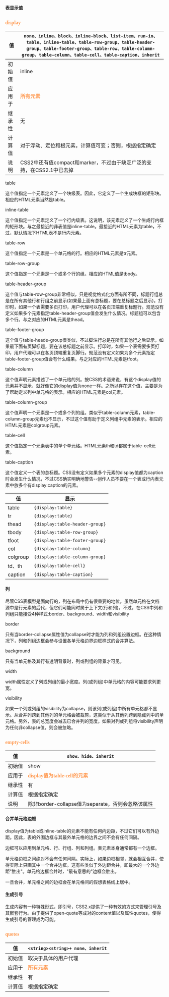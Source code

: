 #### 表显示值 ####
## <font color="#ff995" face="微软雅黑" size="3">**display**</font> ##

| 值 | `none、inline、block、inline-block、list-item、run-in、table、inline-table、table-row-group、table-header-group、table-footer-group、table-row、table-column-group、table-column、table-cell、table-caption、inherit` |
| ------ | ------ |
| 初始值 | inline |
| 应用于 | <font color="#ff995" face="微软雅黑" size="3">**所有元素**</font> |
| 继承性 | 无 |
| 计算值 | 对于浮动、定位和根元素，计算值可变；否则，根据指定确定|
| 说明 | CSS2中还有值compact和marker，不过由于缺乏广泛的支持，在CSS2.1中已去掉|

table
    
   这个值指定一个元素定义了一个块级表。因此，它定义了一个生成块框的矩形块。相应的HTML元素当然是table。

inline-table

  这个值指定一个元素定义了一个行内级表。这说明，该元素定义了一个生成行内框的矩形块。与之最接近的非表值是inline-table。最接近的HTML元素为table，不过，默认情况下HTML表不是行内元素。

table-row
  
   这个值指定一个元素是一个单元格的行。相应的HTML元素是tr元素。

table-row-group
 
   这个值指定一个元素是一个或多个行的组。相应的HTML值是tbody。

table-header-group

   这个值与table-row-group非常相似，只是视觉格式化方面有所不同，标题行组总是在所有其他行和行组之前显示(如果最上面有总标题，要在总标题之后显示)。打印时，如果一个表需要多页打印，用户代理可以在各页顶端重复标题行。规范没有定义如果多个元素指定table-header-group值会发生什么情况。标题组可以包含多个行。与之对应的HTML元素是thead。

table-footer-group
  
   这个值与table-heade-group很类似，不过脚注行总是在所有其他行之后显示，如果最下面有页脚标题，要在该总标题之前显示。打印时，如果一个表需要多页打印，用户代理可以在各页顶端重复页脚行。规范没有定义如果为多个元素指定table-footer-group值会有什么结果。与之对应的HTML元素是tfoot。

table-column

   这个值声明元素描述了一个单元格的列。按CSS的术语来说，有这个display值的元素并不显示，就好像它的display值为none一样。之所以存在这个值，主要是为了帮助定义列中单元格的表示。相应的HTML元素是col元素。

table-column-group

   这个值声明一个元素是一个或多个列的组。类似于table-column元素，table-column-group元素也不显示，不过这个值有助于定义列组中元素的表示。相应的HTML元素是colgroup元素。

table-cell

   这个值指定一个元素表中的单个单元格。HTML元素th和td都属于table-cell元素。

table-caption

   这个值定义一个表的总标题。CSS没有定义如果多个元素的display值都为caption时会发生什么情况，不过CSS确实明确地警告--创作人员不要在一个表或行内表元素中放多个有display:caption的元素。

| 值 | 显示 |
| ------ | ------ |
| table | `{display:table}` |
| tr |`{display:table}` |
| thead | `{display:table-header-group}` |
| tbody | `{display:table-row-group}`|
| tfoot | `{display:table-footer-group}`|
| col | `{display:table-column}`|
| colgroup | `{display:table-column-group}`|
| td、th | `{display:table-cell}`|
| caption | `{display:table-caption}`|

#### 列 ####

尽管CSS表模型是面向行的，列在布局中仍有很重要的地位。虽然单元格在文档源中是行元素的后代，但它们可能同时属于上下文(行和列)。不过，在CSS中列和列组只能接受4种样式:border、background、width和visibility

border

   只有当border-collapse属性值为collapse时才能为列和列组设置边框。在这种情况下，列和列组边框会参与设置各单元格边界边框样式的合并算法。

background

   只有当单元格及其行有透明背景时，列或列组的背景才可见。

width
  
  width属性定义了列或列组的最小宽度。列(或列组)中单元格的内容可能要求列更宽。

visibility

  如果一个列或列组的visibility为collapse，则该列(或列组)中所有单元格都不显示。从合并列跨到其他列的单元格会被裁剪，这类似于从其他列跨到隐藏列中的单元格。另外，表的总宽度会减去已合并列的宽度。如果对列或列组将visibility声明为任何非collapse值，则会被忽略。

## <font color="#ff995" face="微软雅黑" size="3">**empty-cells**</font> ##

| 值 | `show、hide、inherit` |
| ------ | ------ |
| 初始值 | show |
| 应用于 | <font color="#ff995" face="微软雅黑" size="3">**display值为table-cell的元素**</font> |
| 继承性 | 有 |
| 计算值 | 根据指定确定|
| 说明 | 除非border-collapse值为separate，否则会忽略该属性|

#### 合并单元格边框 ####
display值为table或inline-table的元素不能有任何内边距，不过它们可以有外边距。因此，表的外围边框与其最外单元格的边界之间不会有任何间隔。

边框可以应用到单元格、行、行组、列和列组。表元素本身通常都有一个边框。

单元格边框之间绝对不会有任何间隔。实际上，如果边框相邻，就会相互合并，使得实际上只画其中一个合并边框。这有些类似于外边距合并，即最大的一个外边距"胜出"。单元格边框合并时，"最有意思的"边框会胜出。

一旦合并，单元格之间的边框会在单元格间的假想表格线上居中。

#### 生成引号 ####
生成内容有一种特殊形式，即引号，CSS2.x提供了一种有效的方式来管理引号及其嵌套行为。由于提供了open-quote等成对的content值以及属性quotes，使得生成引号的管理成为可能。

## <font color="#ff995" face="微软雅黑" size="3">**quotes**</font> ##

| 值 | `<string><string>+ none、inherit` |
| ------ | ------ |
| 初始值 | 取决于具体的用户代理 |
| 应用于 | <font color="#ff995" face="微软雅黑" size="3">**所有元素**</font> |
| 继承性 | 有 |
| 计算值 | 根据指定确定|
